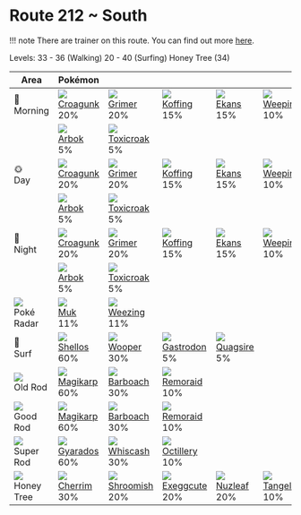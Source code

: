 # Route 212 ~ South

!!! note
    There are trainer on this route. You can find out more [here](../../trainer_changes/route_212__south/).

Levels: 33 - 36 (Walking) 20 - 40 (Surfing) Honey Tree (34)

Area                           | Pokémon                           | &nbsp;                            | &nbsp;                            | &nbsp;                            | &nbsp;                            | &nbsp;
---                            | ---                               | ---                               | ---                               | ---                               | ---                               | ---
🌅<br>Morning                   | ![][453]<br> [Croagunk]<br> 20%  | ![][088]<br> [Grimer]<br> 20%    | ![][109]<br> [Koffing]<br> 15%   | ![][023]<br> [Ekans]<br> 15%     | ![][070]<br> [Weepinbell]<br> 10%| ![][271]<br> [Lombre]<br> 10%
&nbsp;                         | ![][024]<br> [Arbok]<br> 5%      | ![][454]<br> [Toxicroak]<br> 5%
🌞<br>Day                       | ![][453]<br> [Croagunk]<br> 20%  | ![][088]<br> [Grimer]<br> 20%    | ![][109]<br> [Koffing]<br> 15%   | ![][023]<br> [Ekans]<br> 15%     | ![][070]<br> [Weepinbell]<br> 10%| ![][271]<br> [Lombre]<br> 10%
&nbsp;                         | ![][024]<br> [Arbok]<br> 5%      | ![][454]<br> [Toxicroak]<br> 5%
🌙<br>Night                     | ![][453]<br> [Croagunk]<br> 20%  | ![][088]<br> [Grimer]<br> 20%    | ![][109]<br> [Koffing]<br> 15%   | ![][023]<br> [Ekans]<br> 15%     | ![][070]<br> [Weepinbell]<br> 10%| ![][271]<br> [Lombre]<br> 10%
&nbsp;                         | ![][024]<br> [Arbok]<br> 5%      | ![][454]<br> [Toxicroak]<br> 5%
![][poke-radar]<br> Poké Radar | ![][089]<br> [Muk]<br> 11%       | ![][110]<br> [Weezing]<br> 11%
🌊<br> Surf                     | ![][422]<br> [Shellos]<br> 60%   | ![][194]<br> [Wooper]<br> 30%    | ![][423]<br> [Gastrodon]<br> 5%  | ![][195]<br> [Quagsire]<br> 5%
![][old-rod]<br> Old Rod       | ![][129]<br> [Magikarp]<br> 60%  | ![][339]<br> [Barboach]<br> 30%  | ![][223]<br> [Remoraid]<br> 10%
![][good-rod]<br> Good Rod     | ![][129]<br> [Magikarp]<br> 60%  | ![][339]<br> [Barboach]<br> 30%  | ![][223]<br> [Remoraid]<br> 10%
![][super-rod]<br> Super Rod   | ![][130]<br> [Gyarados]<br> 60%  | ![][340]<br> [Whiscash]<br> 30%  | ![][224]<br> [Octillery]<br> 10%
![][honey]<br> Honey Tree      | ![][421]<br> [Cherrim]<br> 30%   | ![][285]<br> [Shroomish]<br> 20% | ![][102]<br> [Exeggcute]<br> 20% | ![][274]<br> [Nuzleaf]<br> 20%   | ![][114]<br> [Tangela]<br> 10%

[Ekans]: ../../pokemon_changes/023/
[Arbok]: ../../pokemon_changes/024/
[Weepinbell]: ../../pokemon_changes/070/
[Grimer]: ../../pokemon_changes/088/
[Muk]: ../../pokemon_changes/089/
[Exeggcute]: ../../pokemon_changes/102/
[Koffing]: ../../pokemon_changes/109/
[Weezing]: ../../pokemon_changes/110/
[Tangela]: ../../pokemon_changes/114/
[Magikarp]: ../../pokemon_changes/129/
[Gyarados]: ../../pokemon_changes/130/
[Wooper]: ../../pokemon_changes/194/
[Quagsire]: ../../pokemon_changes/195/
[Remoraid]: ../../pokemon_changes/223/
[Octillery]: ../../pokemon_changes/224/
[Lombre]: ../../pokemon_changes/271/
[Nuzleaf]: ../../pokemon_changes/274/
[Shroomish]: ../../pokemon_changes/285/
[Barboach]: ../../pokemon_changes/339/
[Whiscash]: ../../pokemon_changes/340/
[Cherrim]: ../../pokemon_changes/421/
[Shellos]: ../../pokemon_changes/422/
[Gastrodon]: ../../pokemon_changes/423/
[Croagunk]: ../../pokemon_changes/453/
[Toxicroak]: ../../pokemon_changes/454/
[good-rod]: ../img/items/good-rod.png
[honey]: ../img/items/honey.png
[old-rod]: ../img/items/old-rod.png
[poke-radar]: ../img/items/poke-radar.png
[super-rod]: ../img/items/super-rod.png
[023]: ../img/pokemon/023.png
[024]: ../img/pokemon/024.png
[070]: ../img/pokemon/070.png
[088]: ../img/pokemon/088.png
[089]: ../img/pokemon/089.png
[102]: ../img/pokemon/102.png
[109]: ../img/pokemon/109.png
[110]: ../img/pokemon/110.png
[114]: ../img/pokemon/114.png
[129]: ../img/pokemon/129.png
[130]: ../img/pokemon/130.png
[194]: ../img/pokemon/194.png
[195]: ../img/pokemon/195.png
[223]: ../img/pokemon/223.png
[224]: ../img/pokemon/224.png
[271]: ../img/pokemon/271.png
[274]: ../img/pokemon/274.png
[285]: ../img/pokemon/285.png
[339]: ../img/pokemon/339.png
[340]: ../img/pokemon/340.png
[421]: ../img/pokemon/421.png
[422]: ../img/pokemon/422.png
[423]: ../img/pokemon/423.png
[453]: ../img/pokemon/453.png
[454]: ../img/pokemon/454.png

